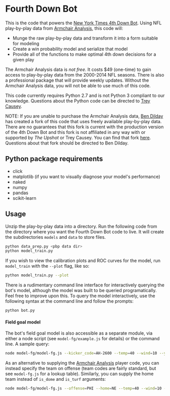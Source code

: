 Fourth Down Bot
===============

This is the code that powers the [New York Times 4th Down Bot](http://nyt4thdownbot.com/). Using
NFL play-by-play data from [Armchair Analysis](http://armchairanalysis.com/), this code will:

- Munge the raw play-by-play data and transform it into a form suitable for modeling
- Create a win probability model and serialize that model
- Provide all of the functions to make optimal 4th down decisions for a given play

The Armchair Analysis data is *not free*. It costs $49 (one-time) to gain access to play-by-play
data from the 2000-2014 NFL seasons. There is also a professional package that will provide
weekly updates. Without the Armchair Analysis data, you will not be able to use much of this code.

This code currently requires Python 2.7 and is not Python 3 compliant to our knowledge. Questions about the Python code can be directed to [Trey Causey](mailto:trey@thespread.us).

NOTE: If you are unable to purchase the Armchair Analysis data, [Ben Dilday](https://github.com/bdilday) has created a fork of this code that uses freely available play-by-play data. There are no guarantees that this fork is current with the production version of the 4th Down Bot and this fork is not affiliated in any way with or supported by *The Upshot* or Trey Causey. You can find that fork [here](https://github.com/bdilday/4thdownbot-model). Questions about that fork should be directed to Ben Dilday. 

## Python package requirements

- click
- matplotlib (if you want to visually diagnose your model's performance)
- naked
- numpy
- pandas
- scikit-learn

## Usage

Unzip the play-by-play data into a directory. Run the following code from the directory
where you want the Fourth Down Bot code to live. It will create the subdirectories
`models` and `data` to store files.

```bash
python data_prep.py <pbp data dir>
python model_train.py
```

If you wish to view the calibration plots and ROC curves for the model, run
`model_train` with the `--plot` flag, like so:

```bash
python model_train.py --plot
```

There is a rudimentary command line interface for interactively querying 
the bot's model, although the model was built to be queried programatically. 
Feel free to improve upon this. To query the model interactively, use
the following syntax at the command line and follow the prompts:

```bash
python bot.py
```

#### Field goal model

The bot's field goal model is also accessible as a separate module, via either a node script (see `model-fg/example.js` for details) or the command line. A sample query:

```bash
node model-fg/model-fg.js --kicker_code=AH-2600 --temp=40 --wind=10 --yfog=67 --chanceOfRain=10 --is_dome=1 --is_turf=0
```

As an alternative to supplying the [Armchair Analysis](http://armchairanalysis.com/) player code, you can instead specify the team on offense (team codes are fairly standard, but see `model-fg.js` for a lookup table). Similarly, you can supply the home team instead of `is_dome` and `is_turf` arguments:

```bash
node model-fg/model-fg.js --offense=PHI --home=NE --temp=40 --wind=10 --yfog=67 --chanceOfRain=10
```

